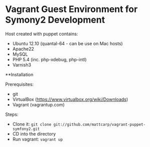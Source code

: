 # Vagrant Guest Environment for Symony2 Development

Host created with puppet contains: 

* Ubuntu 12.10 (quantal-64 - can be use on Mac hosts)
* Apache22
* MySQL
* PHP 5.4 (inc. php-xdebug, php-intl)
* Varnish3


**Installation

Prerequisites:
* git
* VirtualBox (https://www.virtualbox.org/wiki/Downloads)
* Vagrant (vagrantup.com)

Steps:
* Clone it: `git clone git://github.com/mattcarp/vagrant-puppet-symfony2.git`
* CD into the directory
* Run vagrant: `vagrant up`
